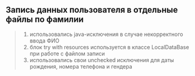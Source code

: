 ## Запись данных пользователя в отдельные файлы по фамилии

> 1. использовались java-исключения в случае некорректного ввода ФИО
> 2. блок try with resources используется в классе LocalDataBase при работе с файлом записи
> 3. использовались свои unchecked исключения для даты рождения, номера телефона и гендера